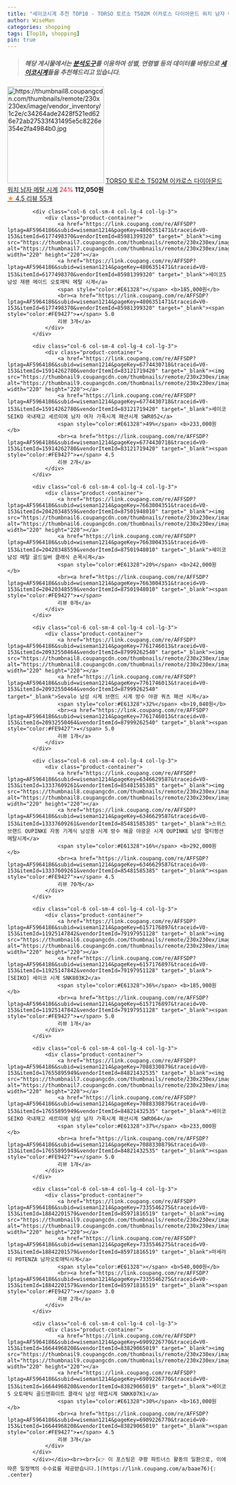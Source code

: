```yaml
---
title: "세이코시계 추천 TOP10 - TORSO 토르소 T502M 이카로스 다이아몬드 워치 남자 메탈 시계"
author: WiseMan
categories: shopping
tags: [Top10, shopping]
pin: true
---
```


> ##### 해당 게시물에서는 [**분석도구**](https://itemscout.io/)를 이용하여 **성별**, **연령별** 등의 데이터를 바탕으로 [**세이코시계**](https://link.coupang.com/a/baae76)들을 추천해드리고 있습니다.
<div class="container"><div class="row">
            <div class="col-6 col-sm-4 col-lg-4 col-lg-3">
                <div class="product-container">
                    <a href="https://link.coupang.com/re/AFFSDP?lptag=AF5964186&subid=wiseman1214&pageKey=7353847801&traceid=V0-153&itemId=18929977040&vendorItemId=86057202871" target="_blank"><img src="https://thumbnail8.coupangcdn.com/thumbnails/remote/230x230ex/image/vendor_inventory/1c2e/c34264ade2428f521ed626e72ab27533f431495e5c8226e354e2fa4984b0.jpg" alt="https://thumbnail8.coupangcdn.com/thumbnails/remote/230x230ex/image/vendor_inventory/1c2e/c34264ade2428f521ed626e72ab27533f431495e5c8226e354e2fa4984b0.jpg" width="220" height="220"></a>
                    <a href="https://link.coupang.com/re/AFFSDP?lptag=AF5964186&subid=wiseman1214&pageKey=7353847801&traceid=V0-153&itemId=18929977040&vendorItemId=86057202871" target="_blank">TORSO 토르소 T502M 이카로스 다이아몬드 워치 남자 메탈 시계</a>
                    <span style="color:#E61328">24%</span> <b>112,050원</b>
                    <br><a href="https://link.coupang.com/re/AFFSDP?lptag=AF5964186&subid=wiseman1214&pageKey=7353847801&traceid=V0-153&itemId=18929977040&vendorItemId=86057202871" target="_blank"><span style="color:#FE9427">★</span> 4.5
                    리뷰 55개</a>
                </div>
            </div>
            
            <div class="col-6 col-sm-4 col-lg-4 col-lg-3">
                <div class="product-container">
                    <a href="https://link.coupang.com/re/AFFSDP?lptag=AF5964186&subid=wiseman1214&pageKey=4806351471&traceid=V0-153&itemId=6177498370&vendorItemId=85981399320" target="_blank"><img src="https://thumbnail7.coupangcdn.com/thumbnails/remote/230x230ex/image/vendor_inventory/6694/7ac85a0a80a69cd172f7004d2349ecfe8833f809153552978a1bc370dab1.jpg" alt="https://thumbnail7.coupangcdn.com/thumbnails/remote/230x230ex/image/vendor_inventory/6694/7ac85a0a80a69cd172f7004d2349ecfe8833f809153552978a1bc370dab1.jpg" width="220" height="220"></a>
                    <a href="https://link.coupang.com/re/AFFSDP?lptag=AF5964186&subid=wiseman1214&pageKey=4806351471&traceid=V0-153&itemId=6177498370&vendorItemId=85981399320" target="_blank">세이코5 남성 재팬 메이드 오토매틱 메탈 시계</a>
                    <span style="color:#E61328"></span> <b>185,000원</b>
                    <br><a href="https://link.coupang.com/re/AFFSDP?lptag=AF5964186&subid=wiseman1214&pageKey=4806351471&traceid=V0-153&itemId=6177498370&vendorItemId=85981399320" target="_blank"><span style="color:#FE9427">★</span> 5.0
                    리뷰 3개</a>
                </div>
            </div>
            
            <div class="col-6 col-sm-4 col-lg-4 col-lg-3">
                <div class="product-container">
                    <a href="https://link.coupang.com/re/AFFSDP?lptag=AF5964186&subid=wiseman1214&pageKey=6774430718&traceid=V0-153&itemId=15914262780&vendorItemId=83121719420" target="_blank"><img src="https://thumbnail9.coupangcdn.com/thumbnails/remote/230x230ex/image/vendor_inventory/eaa1/64107b9f4f761754587ff913b6bf1c622e0dbe28803113f791ce5114e1fb.jpg" alt="https://thumbnail9.coupangcdn.com/thumbnails/remote/230x230ex/image/vendor_inventory/eaa1/64107b9f4f761754587ff913b6bf1c622e0dbe28803113f791ce5114e1fb.jpg" width="220" height="220"></a>
                    <a href="https://link.coupang.com/re/AFFSDP?lptag=AF5964186&subid=wiseman1214&pageKey=6774430718&traceid=V0-153&itemId=15914262780&vendorItemId=83121719420" target="_blank">세이코 SEIKO 국내재고 세르띠에 남자 여자 가죽시계 패션시계 SWR052</a>
                    <span style="color:#E61328">49%</span> <b>233,000원</b>
                    <br><a href="https://link.coupang.com/re/AFFSDP?lptag=AF5964186&subid=wiseman1214&pageKey=6774430718&traceid=V0-153&itemId=15914262780&vendorItemId=83121719420" target="_blank"><span style="color:#FE9427">★</span> 4.5
                    리뷰 2개</a>
                </div>
            </div>
            
            <div class="col-6 col-sm-4 col-lg-4 col-lg-3">
                <div class="product-container">
                    <a href="https://link.coupang.com/re/AFFSDP?lptag=AF5964186&subid=wiseman1214&pageKey=7663004351&traceid=V0-153&itemId=20420348559&vendorItemId=87501948010" target="_blank"><img src="https://thumbnail6.coupangcdn.com/thumbnails/remote/230x230ex/image/vendor_inventory/41ea/f1a412f6145ca5aefaec9c18eec12adfb85c32da49ced56120d9ff72be22.jpg" alt="https://thumbnail6.coupangcdn.com/thumbnails/remote/230x230ex/image/vendor_inventory/41ea/f1a412f6145ca5aefaec9c18eec12adfb85c32da49ced56120d9ff72be22.jpg" width="220" height="220"></a>
                    <a href="https://link.coupang.com/re/AFFSDP?lptag=AF5964186&subid=wiseman1214&pageKey=7663004351&traceid=V0-153&itemId=20420348559&vendorItemId=87501948010" target="_blank">세이코 남성 메탈 골드실버 클래식 손목시계</a>
                    <span style="color:#E61328">20%</span> <b>242,000원</b>
                    <br><a href="https://link.coupang.com/re/AFFSDP?lptag=AF5964186&subid=wiseman1214&pageKey=7663004351&traceid=V0-153&itemId=20420348559&vendorItemId=87501948010" target="_blank"><span style="color:#FE9427">★</span> 
                    리뷰 0개</a>
                </div>
            </div>
            
            <div class="col-6 col-sm-4 col-lg-4 col-lg-3">
                <div class="product-container">
                    <a href="https://link.coupang.com/re/AFFSDP?lptag=AF5964186&subid=wiseman1214&pageKey=7761746013&traceid=V0-153&itemId=20932550464&vendorItemId=87999262540" target="_blank"><img src="https://thumbnail8.coupangcdn.com/thumbnails/remote/230x230ex/image/vendor_inventory/3406/1b652726d390dea05cfb4bb6d7af4d480d92c39f0edca8058a531f53d305.jpg" alt="https://thumbnail8.coupangcdn.com/thumbnails/remote/230x230ex/image/vendor_inventory/3406/1b652726d390dea05cfb4bb6d7af4d480d92c39f0edca8058a531f53d305.jpg" width="220" height="220"></a>
                    <a href="https://link.coupang.com/re/AFFSDP?lptag=AF5964186&subid=wiseman1214&pageKey=7761746013&traceid=V0-153&itemId=20932550464&vendorItemId=87999262540" target="_blank">Sevalo 남성 시계 브랜드 시계 방수 야광 쿼츠 패션 시계</a>
                    <span style="color:#E61328">32%</span> <b>19,040원</b>
                    <br><a href="https://link.coupang.com/re/AFFSDP?lptag=AF5964186&subid=wiseman1214&pageKey=7761746013&traceid=V0-153&itemId=20932550464&vendorItemId=87999262540" target="_blank"><span style="color:#FE9427">★</span> 5.0
                    리뷰 1개</a>
                </div>
            </div>
            
            <div class="col-6 col-sm-4 col-lg-4 col-lg-3">
                <div class="product-container">
                    <a href="https://link.coupang.com/re/AFFSDP?lptag=AF5964186&subid=wiseman1214&pageKey=6346629587&traceid=V0-153&itemId=13337609261&vendorItemId=85481585385" target="_blank"><img src="https://thumbnail8.coupangcdn.com/thumbnails/remote/230x230ex/image/vendor_inventory/ec38/2fabece1da674d0c4ae2f1f91e385ce2ce0340bd34ec77c3623abd49a17f.jpg" alt="https://thumbnail8.coupangcdn.com/thumbnails/remote/230x230ex/image/vendor_inventory/ec38/2fabece1da674d0c4ae2f1f91e385ce2ce0340bd34ec77c3623abd49a17f.jpg" width="220" height="220"></a>
                    <a href="https://link.coupang.com/re/AFFSDP?lptag=AF5964186&subid=wiseman1214&pageKey=6346629587&traceid=V0-153&itemId=13337609261&vendorItemId=85481585385" target="_blank">스위스 브랜드 OUPINKE 자동 기계식 남성용 시계 방수 해골 야광운 시계 OUPINKE 남성 멀티펑션 메탈시계</a>
                    <span style="color:#E61328">16%</span> <b>292,000원</b>
                    <br><a href="https://link.coupang.com/re/AFFSDP?lptag=AF5964186&subid=wiseman1214&pageKey=6346629587&traceid=V0-153&itemId=13337609261&vendorItemId=85481585385" target="_blank"><span style="color:#FE9427">★</span> 4.5
                    리뷰 70개</a>
                </div>
            </div>
            
            <div class="col-6 col-sm-4 col-lg-4 col-lg-3">
                <div class="product-container">
                    <a href="https://link.coupang.com/re/AFFSDP?lptag=AF5964186&subid=wiseman1214&pageKey=6157176897&traceid=V0-153&itemId=11925147842&vendorItemId=79197951128" target="_blank"><img src="https://thumbnail6.coupangcdn.com/thumbnails/remote/230x230ex/image/vendor_inventory/4249/1150393d4014b47c787a1d638ffd336bbeca11cd805110a5b1e266ac51e3.jpg" alt="https://thumbnail6.coupangcdn.com/thumbnails/remote/230x230ex/image/vendor_inventory/4249/1150393d4014b47c787a1d638ffd336bbeca11cd805110a5b1e266ac51e3.jpg" width="220" height="220"></a>
                    <a href="https://link.coupang.com/re/AFFSDP?lptag=AF5964186&subid=wiseman1214&pageKey=6157176897&traceid=V0-153&itemId=11925147842&vendorItemId=79197951128" target="_blank">[SEIKO] 세이코 시계 SNK803K2</a>
                    <span style="color:#E61328">36%</span> <b>185,900원</b>
                    <br><a href="https://link.coupang.com/re/AFFSDP?lptag=AF5964186&subid=wiseman1214&pageKey=6157176897&traceid=V0-153&itemId=11925147842&vendorItemId=79197951128" target="_blank"><span style="color:#FE9427">★</span> 5.0
                    리뷰 1개</a>
                </div>
            </div>
            
            <div class="col-6 col-sm-4 col-lg-4 col-lg-3">
                <div class="product-container">
                    <a href="https://link.coupang.com/re/AFFSDP?lptag=AF5964186&subid=wiseman1214&pageKey=7088330879&traceid=V0-153&itemId=17655895949&vendorItemId=84821432535" target="_blank"><img src="https://thumbnail7.coupangcdn.com/thumbnails/remote/230x230ex/image/vendor_inventory/c3d8/880f3c7a471013022cb166466b2c7b854daaa0d5b53d720e80bd17bece78.jpg" alt="https://thumbnail7.coupangcdn.com/thumbnails/remote/230x230ex/image/vendor_inventory/c3d8/880f3c7a471013022cb166466b2c7b854daaa0d5b53d720e80bd17bece78.jpg" width="220" height="220"></a>
                    <a href="https://link.coupang.com/re/AFFSDP?lptag=AF5964186&subid=wiseman1214&pageKey=7088330879&traceid=V0-153&itemId=17655895949&vendorItemId=84821432535" target="_blank">세이코 SEIKO 국내재고 세르띠에 남성 남자 가죽시계 패션시계 SWR064</a>
                    <span style="color:#E61328">37%</span> <b>233,000원</b>
                    <br><a href="https://link.coupang.com/re/AFFSDP?lptag=AF5964186&subid=wiseman1214&pageKey=7088330879&traceid=V0-153&itemId=17655895949&vendorItemId=84821432535" target="_blank"><span style="color:#FE9427">★</span> 5.0
                    리뷰 1개</a>
                </div>
            </div>
            
            <div class="col-6 col-sm-4 col-lg-4 col-lg-3">
                <div class="product-container">
                    <a href="https://link.coupang.com/re/AFFSDP?lptag=AF5964186&subid=wiseman1214&pageKey=7335546275&traceid=V0-153&itemId=18842201579&vendorItemId=85971816519" target="_blank"><img src="https://thumbnail9.coupangcdn.com/thumbnails/remote/230x230ex/image/vendor_inventory/9b7a/f318f1f92c4a198ca278858927a55224871caa94aab28ce4062367a93e52.jpg" alt="https://thumbnail9.coupangcdn.com/thumbnails/remote/230x230ex/image/vendor_inventory/9b7a/f318f1f92c4a198ca278858927a55224871caa94aab28ce4062367a93e52.jpg" width="220" height="220"></a>
                    <a href="https://link.coupang.com/re/AFFSDP?lptag=AF5964186&subid=wiseman1214&pageKey=7335546275&traceid=V0-153&itemId=18842201579&vendorItemId=85971816519" target="_blank">마세라티 POTENZA 남자오토매틱시계</a>
                    <span style="color:#E61328"></span> <b>540,000원</b>
                    <br><a href="https://link.coupang.com/re/AFFSDP?lptag=AF5964186&subid=wiseman1214&pageKey=7335546275&traceid=V0-153&itemId=18842201579&vendorItemId=85971816519" target="_blank"><span style="color:#FE9427">★</span> 3.0
                    리뷰 2개</a>
                </div>
            </div>
            
            <div class="col-6 col-sm-4 col-lg-4 col-lg-3">
                <div class="product-container">
                    <a href="https://link.coupang.com/re/AFFSDP?lptag=AF5964186&subid=wiseman1214&pageKey=6909226770&traceid=V0-153&itemId=16644968208&vendorItemId=83829065019" target="_blank"><img src="https://thumbnail9.coupangcdn.com/thumbnails/remote/230x230ex/image/vendor_inventory/d575/1d25d448b34b5a5cd74ab0d1e41c1aab29266c9b2e2e55f49a29e0657a3e.jpg" alt="https://thumbnail9.coupangcdn.com/thumbnails/remote/230x230ex/image/vendor_inventory/d575/1d25d448b34b5a5cd74ab0d1e41c1aab29266c9b2e2e55f49a29e0657a3e.jpg" width="220" height="220"></a>
                    <a href="https://link.coupang.com/re/AFFSDP?lptag=AF5964186&subid=wiseman1214&pageKey=6909226770&traceid=V0-153&itemId=16644968208&vendorItemId=83829065019" target="_blank">세이코5 오토매틱 골드앤화이트 클래식 남성 태엽시계 SNKK07K1</a>
                    <span style="color:#E61328">30%</span> <b>163,000원</b>
                    <br><a href="https://link.coupang.com/re/AFFSDP?lptag=AF5964186&subid=wiseman1214&pageKey=6909226770&traceid=V0-153&itemId=16644968208&vendorItemId=83829065019" target="_blank"><span style="color:#FE9427">★</span> 4.5
                    리뷰 3개</a>
                </div>
            </div>
            </div></div><br><br>[👉 이 포스팅은 쿠팡 파트너스 활동의 일환으로, 이에 따른 일정액의 수수료를 제공받습니다.](https://link.coupang.com/a/baae76){: .center}